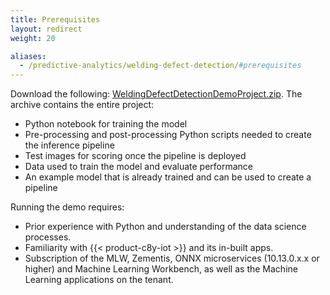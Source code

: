 ```yaml
---
title: Prerequisites
layout: redirect
weight: 20

aliases:
  - /predictive-analytics/welding-defect-detection/#prerequisites
---
```


Download the following: [WeldingDefectDetectionDemoProject.zip](/files/zementis/WeldingDefectDetectionDemoProject.zip). The archive contains the entire project:
- Python notebook for training the model
- Pre-processing and post-processing Python scripts needed to create the inference pipeline
- Test images for scoring once the pipeline is deployed
- Data used to train the model and evaluate performance
- An example model that is already trained and can be used to create a pipeline

Running the demo requires:

* Prior experience with Python and understanding of the data science processes.
* Familiarity with {{< product-c8y-iot >}} and its in-built apps.
* Subscription of the MLW, Zementis, ONNX microservices (10.13.0.x.x or higher) and Machine Learning Workbench, as well as the Machine Learning applications on the tenant.
